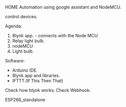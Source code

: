 HOME Automation using google assistant and NodeMCU.

control devices.

Agenda:
1. Blynk app. - connects with  the Node MCU 
2. Relay light bulb.
3. nodeMCU
4. Light bulb.

Software:
- Arduino IDE.
- Blynk app and libraries.
- IFTTT.(If This Then That)

Check how blynk works:
Check Webhook: 

ESP266_standalone
